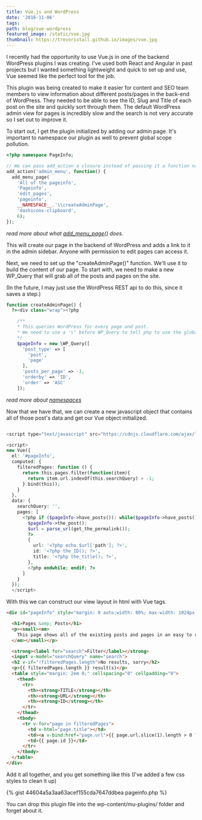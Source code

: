 ```yaml
---
title: Vue.js and WordPress
date: '2016-11-06'
tags:
path: blog/vue-wordpress
featured_image: /static/vue.jpg
thumbnail: https://trevoristall.github.io/images/vue.jpg
---
```


I recently had the opportunity to use Vue.js in one of the backend WordPress plugins I was creating. I've used both React and Angular in past projects but I wanted something lightweight and quick to set up and use, Vue seemed like the perfect tool for the job.

This plugin was being created to make it easier for content and SEO team members to view information about different posts/pages in the back-end of WordPress. They needed to be able to see the ID, Slug and Title of each post on the site and quickly sort through them. The default WordPress admin view for pages is incredibly slow and the search is not very accurate so I set out to improve it.

To start out, I get the plugin initialized by adding our admin page. It's important to namespace our plugin as well to prevent global scope pollution.

```php 
<?php namespace PageInfo;

// We can pass add_action a closure instead of passing it a function name.
add_action('admin_menu', function() {
  add_menu_page(
    'All of the pageinfo',
    'Pageinfo',
    'edit_pages',
    'pageinfo',
    __NAMESPACE__.'\\createAdminPage',
    'dashicons-clipboard',
    6);
});
```

*read more about what [add_menu_page()](https://developer.wordpress.org/reference/functions/add_menu_page/) does.*

This will create our page in the backend of WordPress and adds a link to it in the admin sidebar. Anyone with permission to edit pages can access it.

Next, we need to set up the "createAdminPage()" function. We'll use it to build the content of our page. To start with, we need to make a new WP_Query that will grab all of the posts and pages on the site.

(In the future, I may just use the WordPress REST api to do this, since it saves a step.)

```php
function createAdminPage() {
  ?><div class="wrap"><?php

    /**
    * This queries WordPress for every page and post.
    * We need to use a '\' before WP_Query to tell php to use the global namespace, since that function does not exist in this scope.
    */
    $pageInfo = new \WP_Query([
      'post_type' => [
        'post',
        'page'
      ],
      'posts_per_page' => -1,
      'orderby' => 'ID',
      'order' => 'ASC'
    ]);
```

*read more about [namespaces](http://www.phptherightway.com/#namespaces)*

Now that we have that, we can create a new javascript object that contains all of those post's data and get our Vue object initialized.

```php

<script type="text/javascript" src="https://cdnjs.cloudflare.com/ajax/libs/vue/2.0.3/vue.min.js"></script>

<script>
new Vue({
  el: '#pageInfo',
  computed: {
    filteredPages: function () {
      return this.pages.filter(function(item){
        return item.url.indexOf(this.searchQuery) > -1;
      }.bind(this));
    }
  },
  data: {
    searchQuery: '',
    pages: [
      <?php if ($pageInfo->have_posts()): while($pageInfo->have_posts()):
        $pageInfo->the_post();
        $url = parse_url(get_the_permalink());
        ?>
        {
          url: '<?php echo $url['path']; ?>',
          id: '<?php the_ID(); ?>',
          title: '<?php the_title(); ?>',
        },
        <?php endwhile; endif; ?>
      ]
    }
  });
  </script>
```

With this we can construct our view layout in html with Vue tags.

```html
<div id="pageInfo" style="margin: 0 auto;width: 80%; max-width: 1024px;">

  <h1>Pages &amp; Posts</h1>
  <p><small><em>
    This page shows all of the existing posts and pages in an easy to read format. You can also filter by the page url.
  </em></small></p>

  <strong><label for="search">Filter</label></strong>
  <input v-model="searchQuery" name="search">
  <h2 v-if="!filteredPages.length">No results, sorry</h2>
  <p>{{ filteredPages.length }} result(s)</p>
  <table style="margin: 2em 0;" cellspacing="0" cellpadding="0">
    <thead>
      <tr>
        <th><strong>TITLE</strong></th>
        <th><strong>URL</strong></th>
        <th><strong>ID</strong></th>
      </tr>
    </thead>
    <tbody>
      <tr v-for="page in filteredPages">
        <td v-html="page.title"></td>
        <td><a v-bind:href="page.url">{{ page.url.slice(1).length > 0 ? page.url.slice(1) : "home" }}</a></td>
        <td>{{ page.id }}</td>
      </tr>
    </tbody>
  </table>
</div>
```

Add it all together, and you get something like this (I've added a few css styles to clean it up)

{% gist 44604a5a3aa63acef155cda7647ddbea pageinfo.php %}

You can drop this plugin file into the wp-content/mu-plugins/ folder and forget about it.
